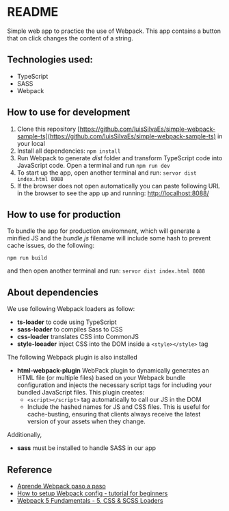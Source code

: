 # README

Simple web app to practice the use of Webpack. This app contains a button that on click changes the content of a string.

## Technologies used:

- TypeScript
- SASS
- Webpack

## How to use for development

1. Clone this repository [https://github.com/luisSilvaEs/simple-webpack-sample-ts](https://github.com/luisSilvaEs/simple-webpack-sample-ts) in your local
2. Install all dependencies: `npm install`
3. Run Webpack to generate _dist_ folder and transform TypeScript code into JavaScript code. Open a terminal and run `npm run dev`
4. To start up the app, open another terminal and run: `servor dist index.html 8088`
5. If the browser does not open automatically you can paste following URL in the browser to see the app up and running: [http://localhost:8088/](http://localhost:8088/)

## How to use for production

To bundle the app for production enviromnent, which will generate a minified JS and the _bundle.js_ filename will include some hash to prevent cache issues, do the following:

`npm run build`

and then open another terminal and run: `servor dist index.html 8088`

## About dependencies

We use following Webpack loaders as follow:

- **ts-loader** to code using TypeScript
- **sass-loader** to compiles Sass to CSS
- **css-loader** translates CSS into CommonJS
- **style-loeader** inject CSS into the DOM inside a `<style></style>` tag

The following Webpack plugin is also installed

- **html-webpack-plugin** WebPack plugin to dynamically generates an HTML file (or multiple files) based on your Webpack bundle configuration and injects the necessary script tags for including your bundled JavaScript files. This plugin creates:
  - `<script></script>` tag automatically to call our JS in the DOM
  - Include the hashed names for JS and CSS files. This is useful for cache-busting, ensuring that clients always receive the latest version of your assets when they change.

Additionally,

- **sass** must be installed to handle SASS in our app

## Reference

- [Aprende Webpack paso a paso](https://www.youtube.com/watch?v=ansUGkcrhwY&t=873s)
- [How to setup Webpack config - tutorial for beginners](https://www.youtube.com/watch?v=HNb6bapmsyI)
- [Webpack 5 Fundamentals - 5. CSS & SCSS Loaders](https://www.youtube.com/watch?v=w5GRuAGEZFg)
